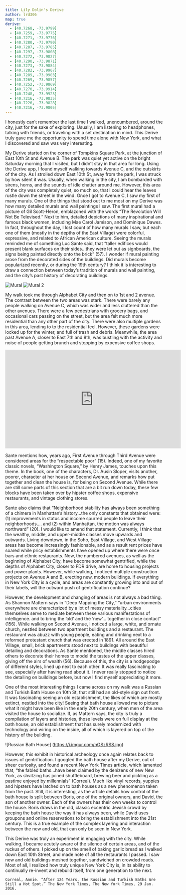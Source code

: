 ```yaml
---
title: Lily Dolin's Derive
author: lrd306
map: true
derive:
  - [40.7268, -73.9799]
  - [40.7259, -73.9775]
  - [40.7271, -73.9776]
  - [40.7280, -73.9790]
  - [40.7287, -73.9785]
  - [40.7297, -73.9808]
  - [40.7272, -73.9827]
  - [40.7290, -73.9871]
  - [40.7273, -73.9884]
  - [40.7282, -73.9907]
  - [40.7289, -73.9903]
  - [40.7269, -73.9857]
  - [40.7252, -73.9869]
  - [40.7270, -73.9914]
  - [40.7248, -73.9923]
  - [40.7216, -73.9835]
  - [40.7226, -73.9828]
  - [40.7216, -73.9805]
---
```

I honestly can’t remember the last time I walked, unencumbered, around the city, just for the sake of exploring. Usually, I am listening to headphones, talking with friends, or traveling with a set destination in  mind. This Derive truly gave me the opportunity to spend time alone with New York, and what I discovered and saw was very interesting.

My Derive started on the corner of Tompkins Square Park, at the junction of East 10th St and Avenue B. The park was quiet yet active on the bright Saturday morning that I visited, but I didn’t stay in that area for long. Using the Derive app, I found myself walking towards Avenue C, and the outskirts of the city. As I strolled down East 10th St, away from the park, I was struck by how silent it was. Usually, when walking in the city, I am bombarded with sirens, horns, and the sounds of idle chatter around me. However, this area of the city was completely quiet, so much so, that I could hear the leaves rustle down the street in the wind. Once I got to Avenue C, I saw my first of many murals. One of the things that stood out to me most on my Derive was how many detailed murals and wall paintings I saw. The first mural had a picture of Gil Scott-Heron, emblazoned with the words “The Revolution Will Not Be Televised.” Next to him, detailed depictions of many inspirational and famous black women, including Mae Carol Jamison, and Dominique Dawes. In fact, throughout the day, I lost count of how many murals I saw, but each one of them (mostly in the depths of the East Village) were colorful, expressive, and related to African American culture. Seeing the murals reminded me of something Luc Sante said, that “taller edifices would present blank surfaces on their sides…they were let out as signboards, the signs being painted directly onto the brick” (57). I wonder if mural painting arose from the decorated sides of the buildings. Did murals become popularized recently, or during the 19th century? I think it is interesting to draw a connection between today’s tradition of murals and wall painting, and the city’s past history of decorating buildings.

![Mural](https://i.imgur.com/GjNlspk.jpg)
![Mural 2](https://i.imgur.com/CenMR3a.jpg)

My walk took me through Alphabet City and then on to 1st and 2 avenue. The contrast between the two areas was stark. There were barely any people walking on Avenue C, which was wider and less cluttered than the other avenues. There were a few pedestrians with grocery bags, and occasional cars passing on the street, but the area felt much more residential than any other part of the city. There were also multiple gardens in this area, lending to to the residential feel. However, these gardens were locked up for the winter, and full of trash and debris. Meanwhile, the area past Avenue A, closer to East 7th and 8th, was bustling with the activity and noise of people getting brunch and stopping by expensive coffee shops.

<div class="embed-responsive embed-responsive-21by9">
<iframe width="560" height="315" src="https://www.youtube.com/embed/ReFAw09pH_0" frameborder="0" allow="autoplay; encrypted-media" allowfullscreen></iframe>
</div>

Sante mentions how, years ago, First Avenue through Third Avenue were considered areas for the “respectable poor” (15). Indeed, one of my favorite classic novels, “Washington Square,” by Henry James, touches upon this theme. In the book, one of the characters, Dr. Ausin Sloper, visits another, poorer, character at her house on Second Avenue, and remarks how put together and clean the house is, for being on Second Avenue. While there are still some parts of this section that are a bit run down today, these few blocks have been taken over by hipster coffee shops, expensive restaurants, and vintage clothing stores.

Sante also claims that “Neighborhood stability has always been something of a chimera in Manhattan’s history…the only constants that obtained were: (1) improvements in status and income spurred people to leave their neighborhoods…. and (2) within Manhattan, the motion was always northward” (20). I would like to amend that statement. Currently, I think that the wealthy, middle, and upper-middle classes move upwards and outwards. Living downtown, in the Soho, East Village, and West Village areas has become increasingly fashionable, and as a result rent prices have soared while pricy establishments have opened up where there were once bars and ethnic restaurants. Now, the  numbered avenues, as well as the beginning of Alphabet City, have become somewhat gentrified, while the depths of Alphabet City, closer to FDR drive, are home to housing projects and power plants. However, while walking, I noticed multiple construction projects on Avenue A and B, erecting new, modern buildings. If everything in New York City is a cycle, and areas are constantly growing into and out of their labels, will the outward push of gentrification continue?

However, the development and changing of areas is not always a bad thing. As Shannon Mattern says in “Deep Mapping the City,” “urban environments everywhere are characterized by  a lot of messy materiality…cities themselves serve to mediate between these various manifestations of intelligence. and to bring the ‘old’ and the ‘new’… together in close contact” (156). While walking on Second Avenue, I noticed a large, white, and ornate church, nestled between two apartment buildings and a restaurant. The restaurant was abuzz with young people, eating and drinking next to a reformed protestant church that was erected in 1891. All around the East Village, small, brick apartments stood next to buildings with beautiful detailing and decorations. As Sante mentioned, the middle classes hired others to decorate their homes to model the tastes of the upper classes, giving off the airs of wealth (56). Because of this, the city is a hodgepodge of different styles, lined up next to each other. It was really fascinating to see, especially after having read about it. I never really stopped to notice the detailing on buildings before, but now I find myself appreciating it more.

One of the most interesting things I came across on my walk was a Russian and Turkish Bath House on 10th St, that still had an old-style sign out front. It was fascinating seeing an old establishment, the likes of which are mostly extinct, nestled into the city! Seeing that bath house allowed me to picture what it might have been like in the early 20th century, when men of the area visited the house to socialize. If, as Mattern says, the city is truly a compilation of layers and histories, those levels were on full display at the bath house, an old establishment that has surely modernized with technology and wiring on the inside, all of which is layered on top of the history of the building.

![Russian Bath House] (https://i.imgur.com/nOSzRSS.jpg)

However, this exhibit in historical archeology once again relates back to issues of gentrification. I googled the bath house after my Derive, out of sheer curiosity, and found a recent New York Times article, which lamented that, “the fabled baths…have been claimed by the denizens of new New York, as shvitzing has joined shuffleboard, brewing beer and pickling as a pastime enjoyed by millennials” (Correal). Much like vinyl records, yuppies and hipsters have latched on to bath houses as a new phenomenon taken from the past. Still, it is interesting, as the article details how control of the bath house is split between Boris, one of the original owners, and David, the son of another owner. Each of the owners has their own weeks to control the house. Boris draws in the old, classic eccentric Jewish crowd by keeping the bath house the way it has always been, while David uses groupons and online reservations to bring the establishment into the 21st century. This is a true example of the complex layering and interaction between the new and old, that can only be seen in New York.

This Derive was truly an experiment in engaging with the city. While walking, I became acutely aware of the silence of certain areas, and of the ruckus of others. I picked up on the smell of baking garlic bread as I walked down East 10th Street, and made note of all the restaurants I passed. I saw new and old buildings meshed together, sandwiched on crowded roads. Most of all, I realized how truly unique New York City is, in its ability to continually re-invent and rebuild itself, from one generation to the next.

	Correal, Annie. “After 124 Years, the Russian and Turkish Baths Are Still a Hot Spot.” The New York Times, The New York Times, 29 Jan. 2016.
